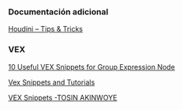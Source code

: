 ### Documentación adicional

[Houdini – Tips & Tricks](https://www.kristianjungk.com/en/about/tipps-tricks/houdini/)

### VEX

[10 Useful VEX Snippets for Group Expression Node](https://www.cg.tips/houdini/vex/group-expression-vex-snippet/)

[Vex Snippets and Tutorials](https://github.com/jtomori/vex_tutorial#dops--gas-field-wrangle---accessing-dops-and-sops-data)

[VEX Snippets -TOSIN AKINWOYE](https://tosinakinwoye.com/2017/01/23/houdini-vex-snippets/)
